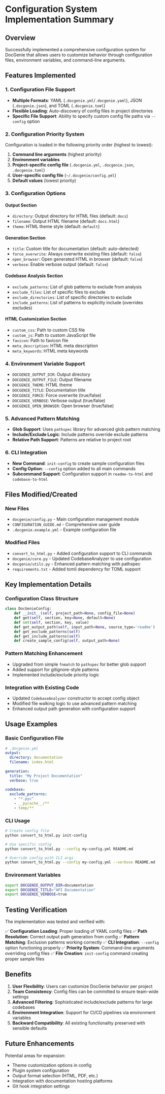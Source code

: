 # Configuration System Implementation Summary

## Overview

Successfully implemented a comprehensive configuration system for DocGenie that allows users to customize behavior through configuration files, environment variables, and command-line arguments.

## Features Implemented

### 1. Configuration File Support
- **Multiple Formats**: YAML (`.docgenie.yml`/`.docgenie.yaml`), JSON (`.docgenie.json`), and TOML (`.docgenie.toml`)
- **Flexible Loading**: Auto-discovery of config files in project directories
- **Specific File Support**: Ability to specify custom config file paths via `--config` option

### 2. Configuration Priority System
Configuration is loaded in the following priority order (highest to lowest):
1. **Command line arguments** (highest priority)
2. **Environment variables** 
3. **Project-specific config file** (`.docgenie.yml`, `.docgenie.json`, `.docgenie.toml`)
4. **User-specific config file** (`~/.docgenie/config.yml`)
5. **Default values** (lowest priority)

### 3. Configuration Options

#### Output Section
- `directory`: Output directory for HTML files (default: `docs`)
- `filename`: Output HTML filename (default: `docs.html`)
- `theme`: HTML theme style (default: `default`)

#### Generation Section
- `title`: Custom title for documentation (default: auto-detected)
- `force_overwrite`: Always overwrite existing files (default: `false`)
- `open_browser`: Open generated HTML in browser (default: `false`)
- `verbose`: Enable verbose output (default: `false`)

#### Codebase Analysis Section
- `exclude_patterns`: List of glob patterns to exclude from analysis
- `exclude_files`: List of specific files to exclude
- `exclude_directories`: List of specific directories to exclude
- `include_patterns`: List of patterns to explicitly include (overrides excludes)

#### HTML Customization Section
- `custom_css`: Path to custom CSS file
- `custom_js`: Path to custom JavaScript file
- `favicon`: Path to favicon file
- `meta_description`: HTML meta description
- `meta_keywords`: HTML meta keywords

### 4. Environment Variable Support
- `DOCGENIE_OUTPUT_DIR`: Output directory
- `DOCGENIE_OUTPUT_FILE`: Output filename
- `DOCGENIE_THEME`: HTML theme
- `DOCGENIE_TITLE`: Documentation title
- `DOCGENIE_FORCE`: Force overwrite (true/false)
- `DOCGENIE_VERBOSE`: Verbose output (true/false)
- `DOCGENIE_OPEN_BROWSER`: Open browser (true/false)

### 5. Advanced Pattern Matching
- **Glob Support**: Uses `pathspec` library for advanced glob pattern matching
- **Include/Exclude Logic**: Include patterns override exclude patterns
- **Relative Path Support**: Patterns are relative to project root

### 6. CLI Integration
- **New Command**: `init-config` to create sample configuration files
- **Config Option**: `--config` option added to all main commands
- **Subcommand Support**: Configuration support in `readme-to-html` and `codebase-to-html`

## Files Modified/Created

### New Files
- `docgenie/config.py` - Main configuration management module
- `CONFIGURATION_GUIDE.md` - Comprehensive user guide
- `.docgenie.example.yml` - Example configuration file

### Modified Files
- `convert_to_html.py` - Added configuration support to CLI commands
- `docgenie/core.py` - Updated CodebaseAnalyzer to use configuration
- `docgenie/utils.py` - Enhanced pattern matching with pathspec
- `requirements.txt` - Added tomli dependency for TOML support

## Key Implementation Details

### Configuration Class Structure
```python
class DocGenieConfig:
    def __init__(self, project_path=None, config_file=None)
    def get(self, section, key=None, default=None)
    def set(self, section, key, value)
    def get_output_path(self, input_path=None, source_type='readme')
    def get_exclude_patterns(self)
    def get_include_patterns(self)
    def create_sample_config(self, output_path=None)
```

### Pattern Matching Enhancement
- Upgraded from simple `fnmatch` to `pathspec` for better glob support
- Added support for gitignore-style patterns
- Implemented include/exclude priority logic

### Integration with Existing Code
- Updated `CodebaseAnalyzer` constructor to accept config object
- Modified file walking logic to use advanced pattern matching
- Enhanced output path generation with configuration support

## Usage Examples

### Basic Configuration File
```yaml
# .docgenie.yml
output:
  directory: documentation
  filename: index.html
  
generation:
  title: "My Project Documentation"
  verbose: true
  
codebase:
  exclude_patterns:
    - "*.pyc"
    - __pycache__/**
    - temp/**
```

### CLI Usage
```bash
# Create config file
python convert_to_html.py init-config

# Use specific config
python convert_to_html.py --config my-config.yml README.md

# Override config with CLI args
python convert_to_html.py --config my-config.yml --verbose README.md
```

### Environment Variables
```bash
export DOCGENIE_OUTPUT_DIR=documentation
export DOCGENIE_TITLE="API Documentation"
export DOCGENIE_VERBOSE=true
```

## Testing Verification

The implementation was tested and verified with:

✅ **Configuration Loading**: Proper loading of YAML config files
✅ **Path Resolution**: Correct output path generation from config
✅ **Pattern Matching**: Exclusion patterns working correctly
✅ **CLI Integration**: `--config` option functioning properly
✅ **Priority System**: Command-line arguments overriding config files
✅ **File Creation**: `init-config` command creating proper sample files

## Benefits

1. **User Flexibility**: Users can customize DocGenie behavior per project
2. **Team Consistency**: Config files can be committed to ensure team-wide settings
3. **Advanced Filtering**: Sophisticated include/exclude patterns for large codebases
4. **Environment Integration**: Support for CI/CD pipelines via environment variables
5. **Backward Compatibility**: All existing functionality preserved with sensible defaults

## Future Enhancements

Potential areas for expansion:
- Theme customization options in config
- Plugin system configuration
- Output format selection (HTML, PDF, etc.)
- Integration with documentation hosting platforms
- Git hook integration settings
